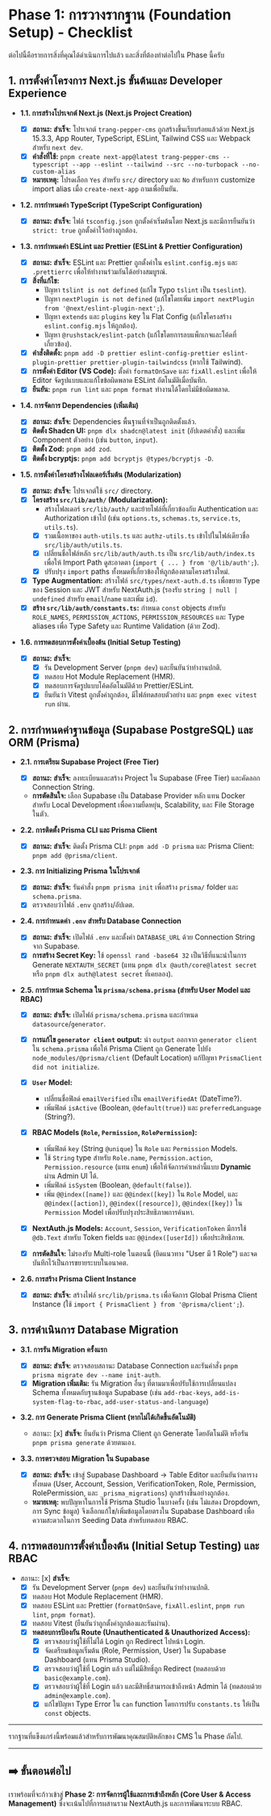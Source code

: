 # Phase 1: การวางรากฐาน (Foundation Setup) - Checklist

ต่อไปนี้คือรายการสิ่งที่คุณได้ดำเนินการไปแล้ว และสิ่งที่ต้องทำต่อไปใน Phase นี้ครับ

## 1. การตั้งค่าโครงการ Next.js ขั้นต้นและ Developer Experience

- **1.1. การสร้างโปรเจกต์ Next.js (Next.js Project Creation)**

  - [x] **สถานะ: สำเร็จ:** โปรเจกต์ `trang-pepper-cms` ถูกสร้างขึ้นเรียบร้อยแล้วด้วย Next.js 15.3.3, App Router, TypeScript, ESLint, Tailwind CSS และ Webpack สำหรับ `next dev`.
  - [x] **คำสั่งที่ใช้:** `pnpm create next-app@latest trang-pepper-cms --typescript --app --eslint --tailwind --src --no-turbopack --no-custom-alias`
  - [x] **หมายเหตุ:** โปรดเลือก `Yes` สำหรับ `src/` directory และ `No` สำหรับการ customize import alias เมื่อ `create-next-app` ถามเพื่อยืนยัน.

- **1.2. การกำหนดค่า TypeScript (TypeScript Configuration)**

  - [x] **สถานะ: สำเร็จ:** ไฟล์ `tsconfig.json` ถูกตั้งค่าเริ่มต้นโดย Next.js และมีการยืนยันว่า `strict: true` ถูกตั้งค่าไว้อย่างถูกต้อง.

- **1.3. การกำหนดค่า ESLint และ Prettier (ESLint & Prettier Configuration)**

  - [x] **สถานะ: สำเร็จ:** ESLint และ Prettier ถูกตั้งค่าใน `eslint.config.mjs` และ `.prettierrc` เพื่อให้ทำงานร่วมกันได้อย่างสมบูรณ์.
  - [x] **สิ่งที่แก้ไข:**
    - ปัญหา `tslint is not defined` (แก้ไข Typo `tslint` เป็น `tseslint`).
    - ปัญหา `nextPlugin is not defined` (แก้ไขโดยเพิ่ม `import nextPlugin from '@next/eslint-plugin-next';`).
    - ปัญหา `extends` และ `plugins` key ใน Flat Config (แก้ไขโครงสร้าง `eslint.config.mjs` ให้ถูกต้อง).
    - ปัญหา `@rushstack/eslint-patch` (แก้ไขโดยการลบแพ็กเกจและโค้ดที่เกี่ยวข้อง).
  - [x] **คำสั่งติดตั้ง:** `pnpm add -D prettier eslint-config-prettier eslint-plugin-prettier prettier-plugin-tailwindcss` (หากใช้ Tailwind).
  - [x] **การตั้งค่า Editor (VS Code):** ตั้งค่า `formatOnSave` และ `fixAll.eslint` เพื่อให้ Editor จัดรูปแบบและแก้ไขข้อผิดพลาด ESLint อัตโนมัติเมื่อบันทึก.
  - [x] **ยืนยัน:** `pnpm run lint` และ `pnpm format` ทำงานได้โดยไม่มีข้อผิดพลาด.

- **1.4. การจัดการ Dependencies (เพิ่มเติม)**

  - [x] **สถานะ: สำเร็จ:** Dependencies พื้นฐานที่จำเป็นถูกติดตั้งแล้ว.
  - [x] **ติดตั้ง Shadcn UI:** `pnpm dlx shadcn@latest init` (อัปเดตคำสั่ง) และเพิ่ม Component ตัวอย่าง (เช่น `button`, `input`).
  - [x] **ติดตั้ง Zod:** `pnpm add zod`.
  - [x] **ติดตั้ง bcryptjs:** `pnpm add bcryptjs @types/bcryptjs -D`.

- **1.5. การตั้งค่าโครงสร้างโฟลเดอร์เริ่มต้น (Modularization)**

  - [x] **สถานะ: สำเร็จ:** โปรเจกต์ใช้ `src/` directory.
  - [x] **โครงสร้าง `src/lib/auth/` (Modularization):**
    - สร้างโฟลเดอร์ `src/lib/auth/` และย้ายไฟล์ที่เกี่ยวข้องกับ Authentication และ Authorization เข้าไป (เช่น `options.ts`, `schemas.ts`, `service.ts`, `utils.ts`).
    - [x] รวมเนื้อหาของ `auth-utils.ts` และ `authz-utils.ts` เข้าไปในไฟล์เดียวชื่อ `src/lib/auth/utils.ts`.
    - [x] เปลี่ยนชื่อไฟล์หลัก `src/lib/auth/auth.ts` เป็น `src/lib/auth/index.ts` เพื่อให้ Import Path ดูสะอาดตา (`import { ... } from '@/lib/auth';`).
    - [x] ปรับปรุง `import` paths ทั้งหมดที่เกี่ยวข้องให้ถูกต้องตามโครงสร้างใหม่.
  - [x] **Type Augmentation:** สร้างไฟล์ `src/types/next-auth.d.ts` เพื่อขยาย Type ของ Session และ JWT สำหรับ NextAuth.js (รองรับ `string | null | undefined` สำหรับ `email`/`name` และเพิ่ม `id`).
  - [x] **สร้าง `src/lib/auth/constants.ts`:** กำหนด `const` objects สำหรับ `ROLE_NAMES`, `PERMISSION_ACTIONS`, `PERMISSION_RESOURCES` และ Type aliases เพื่อ Type Safety และ Runtime Validation (ด้วย Zod).

- **1.6. การทดสอบการตั้งค่าเบื้องต้น (Initial Setup Testing)**
  - [x] **สถานะ: สำเร็จ:**
    - [x] รัน Development Server (`pnpm dev`) และยืนยันว่าทำงานปกติ.
    - [x] ทดสอบ Hot Module Replacement (HMR).
    - [x] ทดสอบการจัดรูปแบบโค้ดอัตโนมัติด้วย Prettier/ESLint.
    - [x] ยืนยันว่า Vitest ถูกตั้งค่าถูกต้อง, มีไฟล์ทดสอบตัวอย่าง และ `pnpm exec vitest run` ผ่าน.

## 2. การกำหนดค่าฐานข้อมูล (Supabase PostgreSQL) และ ORM (Prisma)

- **2.1. การเตรียม Supabase Project (Free Tier)**

  - [x] **สถานะ: สำเร็จ:** ลงทะเบียนและสร้าง Project ใน Supabase (Free Tier) และคัดลอก Connection String.
  - **การตัดสินใจ:** เลือก Supabase เป็น Database Provider หลัก แทน Docker สำหรับ Local Development เพื่อความยืดหยุ่น, Scalability, และ File Storage ในตัว.

- **2.2. การติดตั้ง Prisma CLI และ Prisma Client**

  - [x] **สถานะ: สำเร็จ:** ติดตั้ง Prisma CLI: `pnpm add -D prisma` และ Prisma Client: `pnpm add @prisma/client`.

- **2.3. การ Initializing Prisma ในโปรเจกต์**

  - [x] **สถานะ: สำเร็จ:** รันคำสั่ง `pnpm prisma init` เพื่อสร้าง `prisma/` folder และ `schema.prisma`.
  - [x] ตรวจสอบว่าไฟล์ `.env` ถูกสร้าง/อัปเดต.

- **2.4. การกำหนดค่า `.env` สำหรับ Database Connection**

  - [x] **สถานะ: สำเร็จ:** เปิดไฟล์ `.env` และตั้งค่า `DATABASE_URL` ด้วย Connection String จาก Supabase.
  - [x] **การสร้าง Secret Key:** ใช้ `openssl rand -base64 32` เป็นวิธีที่แนะนำในการ Generate `NEXTAUTH_SECRET` (แทน `pnpm dlx @auth/core@latest secret` หรือ `pnpm dlx auth@latest secret` ที่เคยลอง).

- **2.5. การกำหนด Schema ใน `prisma/schema.prisma` (สำหรับ User Model และ RBAC)**

  - [x] **สถานะ: สำเร็จ:** เปิดไฟล์ `prisma/schema.prisma` และกำหนด `datasource`/`generator`.
  - [x] **การแก้ไข `generator client` output:** นำ `output` ออกจาก `generator client` ใน `schema.prisma` เพื่อให้ Prisma Client ถูก Generate ไปยัง `node_modules/@prisma/client` (Default Location) แก้ปัญหา `PrismaClient did not initialize`.
  - [x] **`User` Model:**
    - เปลี่ยนชื่อฟิลด์ `emailVerified` เป็น `emailVerifiedAt` (DateTime?).
    - เพิ่มฟิลด์ `isActive` (Boolean, `@default(true)`) และ `preferredLanguage` (String?).
  - [x] **RBAC Models (`Role`, `Permission`, `RolePermission`):**

    - เพิ่มฟิลด์ `key` (String `@unique`) ใน `Role` และ `Permission` Models.
    - ใช้ `String` type สำหรับ `Role.name`, `Permission.action`, `Permission.resource` (แทน `enum`) เพื่อให้จัดการค่าเหล่านี้แบบ **Dynamic** ผ่าน Admin UI ได้.
    - เพิ่มฟิลด์ `isSystem` (Boolean, `@default(false)`).
    - เพิ่ม `@@index([name])` และ `@@index([key])` ใน `Role` Model, และ `@@index([action])`, `@@index([resource])`, `@@index([key])` ใน `Permission` Model เพื่อปรับปรุงประสิทธิภาพการค้นหา.

  - [x] **NextAuth.js Models:** `Account`, `Session`, `VerificationToken` มีการใช้ `@db.Text` สำหรับ Token fields และ `@@index([userId])` เพื่อประสิทธิภาพ.
  - [x] **การตัดสินใจ:** ไม่รองรับ Multi-role ในตอนนี้ (ยึดแนวทาง "User มี 1 Role") และจดบันทึกไว้เป็นการขยายระบบในอนาคต.

- **2.6. การสร้าง Prisma Client Instance**
  - [x] **สถานะ: สำเร็จ:** สร้างไฟล์ `src/lib/prisma.ts` เพื่อจัดการ Global Prisma Client Instance (ใช้ `import { PrismaClient } from '@prisma/client';`).

## 3. การดำเนินการ Database Migration

- **3.1. การรัน Migration ครั้งแรก**

  - [x] **สถานะ: สำเร็จ:** ตรวจสอบสถานะ Database Connection และรันคำสั่ง `pnpm prisma migrate dev --name init-auth`.
  - [x] **Migration เพิ่มเติม:** รัน Migration อื่นๆ ที่ตามมาเพื่อปรับใช้การเปลี่ยนแปลง Schema ทั้งหมดกับฐานข้อมูล Supabase (เช่น `add-rbac-keys`, `add-is-system-flag-to-rbac`, `add-user-status-and-language`)

- **3.2. การ Generate Prisma Client (หากไม่ได้เกิดขึ้นอัตโนมัติ)**

  - สถานะ: [x] **สำเร็จ:** ยืนยันว่า Prisma Client ถูก Generate โดยอัตโนมัติ หรือรัน `pnpm prisma generate` ด้วยตนเอง.

- **3.3. การตรวจสอบ Migration ใน Supabase**
  - [x] **สถานะ: สำเร็จ:** เข้าสู่ Supabase Dashboard -> Table Editor และยืนยันว่าตารางทั้งหมด (User, Account, Session, VerificationToken, Role, Permission, RolePermission, และ `_prisma_migrations`) ถูกสร้างขึ้นอย่างถูกต้อง.
  - **หมายเหตุ:** พบปัญหาในการใช้ Prisma Studio ในบางครั้ง (เช่น ไม่แสดง Dropdown, การ Sync ข้อมูล) จึงเลือกแก้ไข/เพิ่มข้อมูลโดยตรงใน Supabase Dashboard เพื่อความสะดวกในการ Seeding Data สำหรับทดสอบ RBAC.

## 4. การทดสอบการตั้งค่าเบื้องต้น (Initial Setup Testing) และ RBAC

- สถานะ: [x] **สำเร็จ:**
  - [x] รัน Development Server (`pnpm dev`) และยืนยันว่าทำงานปกติ.
  - [x] ทดสอบ Hot Module Replacement (HMR).
  - [x] ทดสอบ ESLint และ Prettier (`formatOnSave`, `fixAll.eslint`, `pnpm run lint`, `pnpm format`).
  - [x] ทดสอบ Vitest (ยืนยันว่าถูกตั้งค่าถูกต้องและรันผ่าน).
  - [x] **ทดสอบการป้องกัน Route (Unauthenticated & Unauthorized Access):**
    - [x] ตรวจสอบว่าผู้ใช้ที่ไม่ได้ Login ถูก Redirect ไปหน้า Login.
    - [x] จัดเตรียมข้อมูลเริ่มต้น (Role, Permission, User) ใน Supabase Dashboard (แทน Prisma Studio).
    - [x] ตรวจสอบว่าผู้ใช้ที่ Login แล้ว แต่ไม่มีสิทธิ์ถูก Redirect (ทดสอบด้วย `basic@example.com`).
    - [x] ตรวจสอบว่าผู้ใช้ที่ Login แล้ว และมีสิทธิ์สามารถเข้าถึงหน้า Admin ได้ (ทดสอบด้วย `admin@example.com`).
    - [x] แก้ไขปัญหา Type Error ใน `can` function โดยการปรับ `constants.ts` ให้เป็น `const` objects.

---

รากฐานที่แข็งแกร่งนี้พร้อมแล้วสำหรับการพัฒนาคุณสมบัติหลักของ CMS ใน Phase ถัดไป.

---

## ➡️ ขั้นตอนต่อไป

เราพร้อมที่จะก้าวเข้าสู่ **Phase 2: การจัดการผู้ใช้และการเข้าถึงหลัก (Core User & Access Management)** ซึ่งจะเน้นไปที่การผสานรวม NextAuth.js และการพัฒนาระบบ RBAC.
